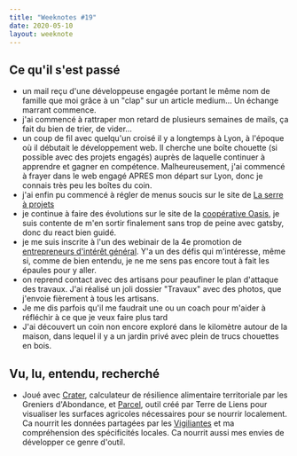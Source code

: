 ```yaml
---
title: "Weeknotes #19"
date: 2020-05-10
layout: weeknote
---
```




## Ce qu'il s'est passé

- un mail reçu d'une développeuse engagée portant le même nom de famille que moi grâce à un "clap" sur un article medium... Un échange marrant commence.
- j'ai commencé à rattraper mon retard de plusieurs semaines de mails, ça fait du bien de trier, de vider...
- un coup de fil avec quelqu'un croisé il y a longtemps à Lyon, à l'époque où il débutait le développement web. Il cherche une boîte chouette (si possible avec des projets engagés) auprès de laquelle continuer à apprendre et gagner en compétence. Malheureusement, j'ai commencé à frayer dans le web engagé APRES mon départ sur Lyon, donc je connais très peu les boîtes du coin.
- j'ai enfin pu commencé à régler de menus soucis sur le site de [La serre à projets](https://www.laserre.org/)
- je continue à faire des évolutions sur le site de la [coopérative Oasis](https://cooperative-oasis.org/), je suis contente de m'en sortir finalement sans trop de peine avec gatsby, donc du react bien guidé.
- je me suis inscrite à l'un des webinair de la 4e promotion de [entrepreneurs d'intérêt général](https://entrepreneur-interet-general.etalab.gouv.fr/defis.html). Y'a un des défis qui m'intéresse, même si, comme de bien entendu, je ne me sens pas encore tout à fait les épaules pour y aller.
- on reprend contact avec des artisans pour peaufiner le plan d'attaque des travaux. J'ai réalisé un joli dossier "Travaux" avec des photos, que j'envoie fièrement à tous les artisans.
- Je me dis parfois qu'il me faudrait une ou un coach pour m'aider à réfléchir à ce que je veux faire plus tard
- J'ai découvert un coin non encore exploré dans le kilomètre autour de la maison, dans lequel il y a un jardin privé avec plein de trucs chouettes en bois.



## Vu, lu, entendu, recherché
- Joué avec [Crater](https://app.resiliencealimentaire.org/crater-ui/www/), calculateur de résilience alimentaire territoriale par les Greniers d'Abondance, et [Parcel](https://parcel-app.org/), outil créé par Terre de Liens pour visualiser les surfaces agricoles nécessaires pour se nourrir localement. Ca nourrit les données partagées par les [Vigiliantes](https://www.vigiliantes.fr/chiffres) et ma compréhension des spécificités locales. Ca nourrit aussi mes envies de développer ce genre d'outil.



